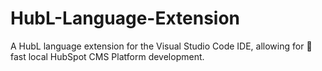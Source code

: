# HubL-Language-Extension
A HubL language extension for the Visual Studio Code IDE, allowing for :rocket: fast local HubSpot CMS Platform development.
